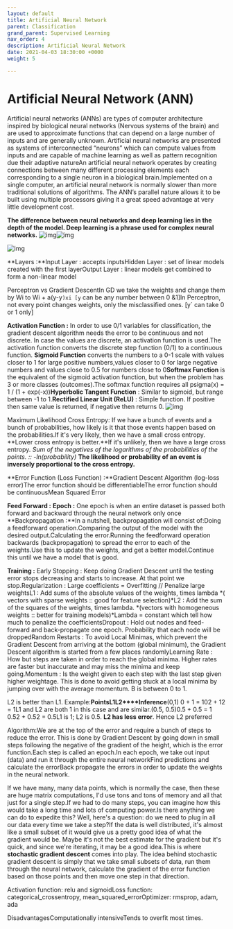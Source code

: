 ```yaml
---
layout: default
title: Artificial Neural Network
parent: Classification
grand_parent: Supervised Learning
nav_order: 4
description: Artificial Neural Network
date: 2021-04-03 18:30:00 +0000
weight: 5

---
```

# Artificial Neural Network (ANN)

Artificial neural networks (ANNs) are types of computer architecture inspired by biological neural networks (Nervous systems of the brain) and are used to approximate functions that can depend on a large number of inputs and are generally unknown. Artificial neural networks are presented as systems of interconnected “neurons” which can compute values from inputs and are capable of machine learning as well as pattern recognition due their adaptive natureAn artificial neural network operates by creating connections between many different processing elements each corresponding to a single neuron in a biological brain.Implemented on a single computer, an artificial neural network is normally slower than more traditional solutions of algorithms. The ANN’s parallel nature allows it to be built using multiple processors giving it a great speed advantage at very little development cost.


**The difference between neural networks and deep learning lies in the depth of the model. Deep learning is a phrase used for complex neural networks.**
![img](https://lh6.googleusercontent.com/2f6n2zYoDdXWUKweRQV2q1n1FX3f6S-GhcgKxYooOjdVoYJTdDRjVJOQrE3jPDwevkwCus4JqXozB7RF-4JG11PtF2lav1uy_sv0RpBUMMH4DwYVrb2ZoKxLWwoQ6V5iLa117g9n)![img](https://lh3.googleusercontent.com/BPW0HX4yI5VsKtLGwRhDuFfjFZ0RPzEsqqtLk6d31BV2EoI-doj2xokZrBIDzwJK0k85mLsxxdDTKSjvOMZ3AdFV9wP_5evbcf8LgTokW-sOQ2f6udaX6vzlis2MMyLepQtYx_uS)


![img](https://lh3.googleusercontent.com/iGs2Uzl71qSbW7k34Gyugxabti56n2V4r7jXv5bvcaAU3ZJ5pxsPHM8YZ_mx5-U909iCsmZrFJo673cDUzFogZABmpGD1425hLKiq9NZJfXxiC0jZ28W6aFV76d6NSFTjFuDWFSv)

**Layers :**Input Layer : accepts inputsHidden Layer : set of linear models created with the first layerOutput Layer : linear models get combined to form a non-linear model




Perceptron vs Gradient DescentIn GD we take the weights and change them by Wi to Wi + a(y-y`)xi [y` can be any number between 0 &1]In Perceptron, not every point changes weights, only the misclassified ones. [y` can take 0 or 1 only]

**Activation Function :**
In order to use 0/1 variables for classification, the gradient descent algorithm needs the error to be continuous and not discrete. In case the values are discrete, an activation function is used.The activation function converts the discrete step function (0/1) to a continuous function. 
**Sigmoid Function** converts the numbers to a 0-1 scale with values closer to 1 for large positive numbers,values closer to 0 for large negative numbers and values close to 0.5 for numbers close to 0**Softmax Function** is the equivalent of the sigmoid activation function, but when the problem has 3 or more classes (outcomes).The softmax function requires all psigma(x) = 1 / (1 + exp(-x))**Hyperbolic Tangent Function** : Similar to sigmoid, but range between -1 to 1.**Rectified Linear Unit (ReLU)** : Simple function. If positive then same value is returned, if negative then returns 0.
![img](https://lh6.googleusercontent.com/WNGMPPbNv_mzIlG3b9bIgvcHujLozuq9Vc2d4nRqV6OqGh7a9c6jmb9gkURbzaBxTdtGs7glv29d_Yn8VT-AcPuUDAUur1Tbp8vq9JBCoIDSbpHJMwi9FJRzNdlsyXaGk0s391z6)



Maximum Likelihood
Cross Entropy: If we have a bunch of events and a bunch of probabilities, how likely is it that those events happen based on the probabilities.If it's very likely, then we have a small cross entropy. **Lower cross entropy is better.**If it's unlikely, then we have a large cross entropy.
*Sum of the negatives of the logarithms of the probabilities of the points.  ::   -ln(probability)*
**The likelihood or probability of an event is inversely proportional to the cross entropy.**

 **Error Function (Loss Function) :**Gradient Descent Algorithm (log-loss error)The error function should be differentiableThe error function should be continuousMean Squared Error






**Feed Forward :**
**Epoch :** One epoch is when an entire dataset is passed both forward and backward through the neural network only once
**Backpropagation :**In a nutshell, backpropagation will consist of:Doing a feedforward operation.Comparing the output of the model with the desired output.Calculating the error.Running the feedforward operation backwards (backpropagation) to spread the error to each of the weights.Use this to update the weights, and get a better model.Continue this until we have a model that is good.






**Training :** 
Early Stopping : Keep doing Gradient Descent until the testing error stops decreasing and starts to increase. At that point we stop.Regularization : Large coefficients = Overfitting // Penalize large weightsL1 : Add sums of the absolute values of the weights, times lambda *( vectors with sparse weights :: good for feature selection)*L2 : Add the sum of the squares of the weights, times lambda. *(vectors with homogeneous weights :: better for training models)*Lambda = constant which tell how much to penalize the coefficientsDropout : Hold out nodes and feed-forward and back-propagate one epoch. Probability that each node will be droppedRandom Restarts : To avoid Local Minimas, which prevent the Gradient Descent from arriving at the bottom (global minimum), the Gradient Descent algorithm is started from a few places randomlyLearning Rate : How but steps are taken in order to reach the global minima. Higher rates are faster but inaccurate and may miss the minima and keep going.Momentum : Is the weight given to each step with the last step given higher weightage. This is done to avoid getting stuck at a local minima by jumping over with the average momentum. B is between 0 to 1.

L2 is better than L1. Example:**Points****L1****L2****Inference**(0,1) 0 + 1 = 102 + 12 = 1L1 and L2 are both 1 in this case and are similar.(0.5, 0.5)0.5 + 0.5 = 1 0.52 + 0.52 = 0.5L1 is 1; L2 is 0.5. **L2 has less error**. Hence L2 preferred






Algorithm:We are at the top of the error and require a bunch of steps to reduce the error. This is done by Gradient Descent by going down in small steps following the negative of the gradient of the height, which is the error function.Each step is called an epoch.In each epoch, we take out input (data) and run it through the entire neural networkFind predictions and calculate the errorBack propagate the errors in order to update the weights in the neural network.




If we have many, many data points, which is normally the case, then these are huge matrix computations, I'd use tons and tons of memory and all that just for a single step.If we had to do many steps, you can imagine how this would take a long time and lots of computing power.Is there anything we can do to expedite this? Well, here's a question: do we need to plug in all our data every time we take a step?If the data is well distributed, it's almost like a small subset of it would give us a pretty good idea of what the gradient would be. Maybe it's not the best estimate for the gradient but it's quick, and since we're iterating, it may be a good idea.This is where **stochastic gradient descent** comes into play. The idea behind stochastic gradient descent is simply that we take small subsets of data, run them through the neural network, calculate the gradient of the error function based on those points and then move one step in that direction.


Activation function: relu and sigmoidLoss function: categorical_crossentropy, mean_squared_errorOptimizer: rmsprop, adam, ada


DisadvantagesComputationally intensiveTends to overfit most times.